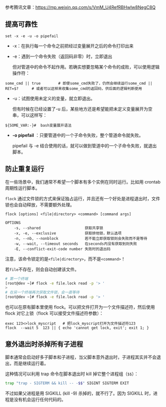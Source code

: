 参考腾讯文章：https://mp.weixin.qq.com/s/VmM_U4RefRBHwIw8NegC8Q

## 提高可靠性

```shell
set -x -e -u -o pipefail
```

- -x：在执行每一个命令之前把经过变量展开之后的命令打印出来

- -e：遇到一个命令失败（返回码非零）时，立即退出

    但对管道中的命令不起作用。若确实想要忽略某个命令的成败，可以使用逻辑操作符：

```shell
some_cmd || true        # 即使some_cmd失败了，仍然会继续运行some_cmd || RET=$?      # 或者可以这样来收集some_cmd的返回码，供后面的逻辑判断使用
```

- -u：试图使用未定义的变量，就立即退出。

    但有时候在已经设置了-u 后，某些地方还是希望能把未定义变量展开为空串，可以这样写：

```shell
${SOME_VAR:-}#  bash变量展开语法
```

- **-o pipefail** ：只要管道中的一个子命令失败，整个管道命令就失败。

    pipefail 与 -e 结合使用的话，就可以做到管道中的一个子命令失败，就退出脚本。

## 防止重复运行

在一些场景中，我们通常不希望一个脚本有多个实例在同时运行。比如用 crontab 周期性运行脚本。

`flock` 通过文件锁的方式来保证独占运行，并且还有一个好处是进程退出时，文件锁也会自动释放，不需要额外处理。

```
flock [options] <file|directory> <command> [command args]

OPTIONS
	-s, --shared					获取共享锁
	-x, -e, --exclusive				获取排他锁，默认选项
	-n, --nb, --nonblock			若不能立即获取锁则会失败而不是等待
	-w, --wait, --timeout seconds 	在seconds内没有获取到则失败
	-E, --conflict-exit-code number	失败时的退出码
```

注意，该命令锁定的是`<file|directory>`，而不是`<command>`！

若`file`不存在，则会自动创建该文件。

```bash
# 第一个终端
[root@dev ~]# flock -e file.lock read -p '> '
> 
# 在另一个终端再次获取文件锁，会一直等待
[root@dev ~]# flock -e file.lock read -p '> '

```

也可以在原有脚本里使用 flock。可以把文件打开为一个文件描述符，然后使用 flock 对它上锁（flock 可以接受文件描述符参数）：

```shell
exec 123<>lock_myscript   # 把lock_myscript打开为文件描述符123
flock  --wait 5  123 || { echo 'cannot get lock, exit'; exit 1; }
```

## 意外退出时杀掉所有子进程

脚本通常会启动好多子脚本和子进程，当父脚本意外退出时，子进程其实并不会退出，而是继续运行着。

这种情况可以利用 trap 命令在脚本退出时 kill 掉它整个进程组（`$$`）：

```bash
trap "trap - SIGTERM && kill -- -$$" SIGINT SIGTERM EXIT
```

不过如果父进程是用 SIGKILL (kill -9) 杀掉的，就不行了。因为 SIGKILL 时，进程是没有机会运行任何代码的。

